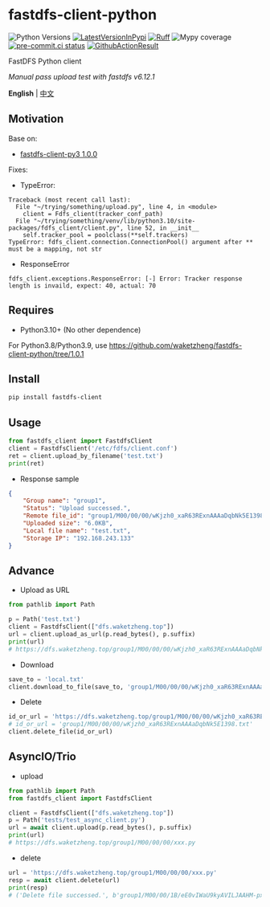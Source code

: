 # fastdfs-client-python
![Python Versions](https://img.shields.io/pypi/pyversions/fastdfs-client)
[![LatestVersionInPypi](https://img.shields.io/pypi/v/fastdfs-client.svg?style=flat)](https://pypi.python.org/pypi/fastdfs-client)
[![Ruff](https://img.shields.io/endpoint?url=https://raw.githubusercontent.com/astral-sh/ruff/main/assets/badge/v2.json)](https://github.com/astral-sh/ruff)
![Mypy coverage](https://img.shields.io/badge/mypy-100%25-green.svg)
[![pre-commit.ci status](https://results.pre-commit.ci/badge/github/pre-commit/pre-commit/main.svg)](https://github.com/pre-commit/pre-commit)
[![GithubActionResult](https://github.com/waketzheng/asyncur/workflows/ci/badge.svg)](https://github.com/waketzheng/asyncur/actions?query=workflow:ci)

FastDFS Python client

*Manual pass upload test with fastdfs v6.12.1*

**English** | [中文](./README.zh.md)

## Motivation

Base on:
- [fastdfs-client-py3 1.0.0](https://pypi.org/project/fastdfs-client-py3/)

Fixes:
- TypeError:
```
Traceback (most recent call last):
  File "~/trying/something/upload.py", line 4, in <module>
    client = Fdfs_client(tracker_conf_path)
  File "~/trying/something/venv/lib/python3.10/site-packages/fdfs_client/client.py", line 52, in __init__
    self.tracker_pool = poolclass(**self.trackers)
TypeError: fdfs_client.connection.ConnectionPool() argument after ** must be a mapping, not str
```
- ResponseError
```
fdfs_client.exceptions.ResponseError: [-] Error: Tracker response length is invaild, expect: 40, actual: 70
```

## Requires

- Python3.10+ (No other dependence)

For Python3.8/Python3.9, use https://github.com/waketzheng/fastdfs-client-python/tree/1.0.1

## Install

```bash
pip install fastdfs-client
```

## Usage

```py
from fastdfs_client import FastdfsClient
client = FastdfsClient('/etc/fdfs/client.conf')
ret = client.upload_by_filename('test.txt')
print(ret)
```
- Response sample
```JSON
{
    "Group name": "group1",
    "Status": "Upload successed.",
    "Remote file_id": "group1/M00/00/00/wKjzh0_xaR63RExnAAAaDqbNk5E1398.txt",
    "Uploaded size": "6.0KB",
    "Local file name": "test.txt",
    "Storage IP": "192.168.243.133"
}
```

## Advance

- Upload as URL

```py
from pathlib import Path

p = Path('test.txt')
client = FastdfsClient(["dfs.waketzheng.top"])
url = client.upload_as_url(p.read_bytes(), p.suffix)
print(url)
# https://dfs.waketzheng.top/group1/M00/00/00/wKjzh0_xaR63RExnAAAaDqbNk5E1398.txt
```
- Download
```py
save_to = 'local.txt'
client.download_to_file(save_to, 'group1/M00/00/00/wKjzh0_xaR63RExnAAAaDqbNk5E1398.txt')
```
- Delete
```py
id_or_url = 'https://dfs.waketzheng.top/group1/M00/00/00/wKjzh0_xaR63RExnAAAaDqbNk5E1398.txt'
# id_or_url = 'group1/M00/00/00/wKjzh0_xaR63RExnAAAaDqbNk5E1398.txt'
client.delete_file(id_or_url)
```

## AsyncIO/Trio
- upload
```py
from pathlib import Path
from fastdfs_client import FastdfsClient

client = FastdfsClient(["dfs.waketzheng.top"])
p = Path('tests/test_async_client.py')
url = await client.upload(p.read_bytes(), p.suffix)
print(url)
# https://dfs.waketzheng.top/group1/M00/00/00/xxx.py
```
- delete
```py
url = 'https://dfs.waketzheng.top/group1/M00/00/00/xxx.py'
resp = await client.delete(url)
print(resp)
# ('Delete file successed.', b'group1/M00/00/1B/eE0vIWaU9kyAVILJAAHM-px7j44359.py', b'120.77.47.33')
```
